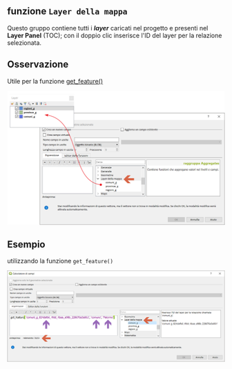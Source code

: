 ## funzione `Layer della mappa`

Questo gruppo contiene tutti i ***layer*** caricati nel progetto e presenti nel **Layer Panel** (TOC); con il doppio clic inserisce l'ID del layer per la relazione selezionata.

## Osservazione

Utile per la funzione [get_feature()](/gr_funzioni/record_e_attributi/funzioni/get_feature.md)

<img src="/img/layer_della_mappa/layer_della_mappa1.png">

## Esempio

utilizzando la funzione `get_feature()`

<img src="/img/layer_della_mappa/layer_della_mappa2.png">